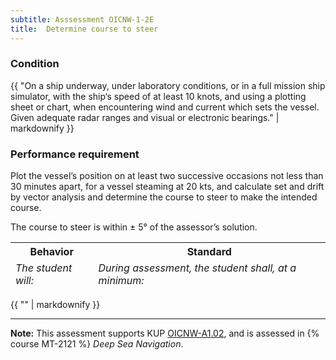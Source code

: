```yaml
---
subtitle: Asssessment OICNW-1-2E
title:  Determine course to steer
---
```




### Condition

{{ "On a ship underway, under laboratory conditions, or in a full mission ship simulator, with the ship‘s speed of at least 10 knots, and using a plotting sheet or chart, when encountering wind and current which sets the vessel. Given adequate radar ranges and visual or electronic bearings." | markdownify }}

### Performance requirement 

<table width='100%' class='Guidelines'>
 <thead>
 <tr>
     <th class='thirty'>Behavior</th>
     <th class='seventy'>Standard</th>
 </tr>
 <tr>
     <td><em>The student will:</em></td>
     <td><em>During assessment, the student shall, at a minimum:</em></td>
 </tr>
 </thead>
 <tbody>


<!--rowstart-->

Plot the vessel’s position on at least two successive occasions not less than 30 minutes apart, for a vessel steaming at 20 kts, and calculate set and drift by vector analysis and determine the course to steer to make the intended course.

<!--cellbreak-->

The course to steer is within ± 5° of the assessor’s solution.

<!--rowend-->


 </tbody>
 </table>

{{ "" | markdownify }}


*****

**Note:** This assessment supports KUP [OICNW-A1.02]({{site.baseurl}}/tables/21.html#OICNW-A1.02), and is assessed in  {% course  MT-2121 %}  *Deep Sea Navigation*. 

